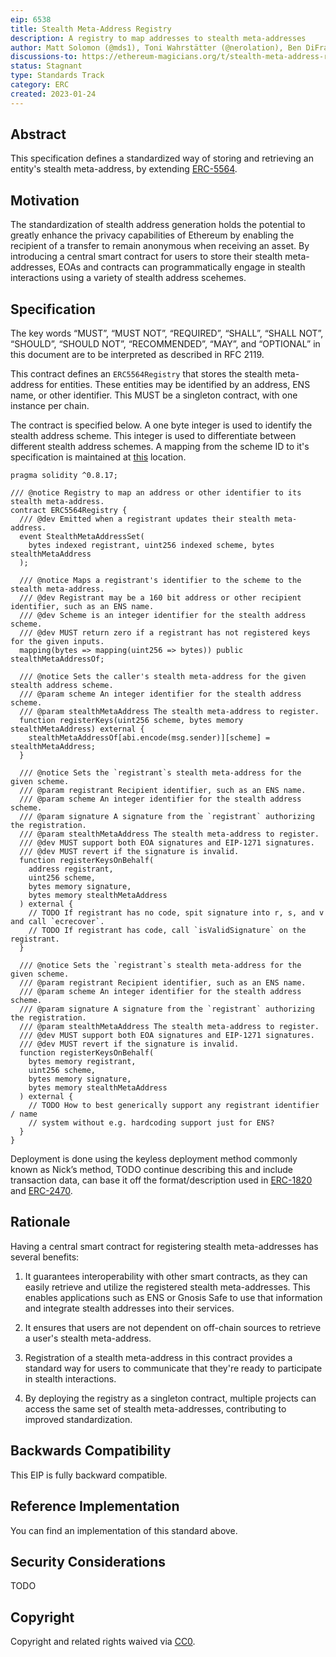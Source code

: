 ```yaml
---
eip: 6538
title: Stealth Meta-Address Registry
description: A registry to map addresses to stealth meta-addresses
author: Matt Solomon (@mds1), Toni Wahrstätter (@nerolation), Ben DiFrancesco (@apbendi), Vitalik Buterin (@vbuterin)
discussions-to: https://ethereum-magicians.org/t/stealth-meta-address-registry/12888
status: Stagnant
type: Standards Track
category: ERC
created: 2023-01-24
---
```


## Abstract

This specification defines a standardized way of storing and retrieving an entity's stealth meta-address, by extending [ERC-5564](https://eips.fyi/5564).

## Motivation

The standardization of stealth address generation holds the potential to greatly enhance the privacy capabilities of Ethereum by enabling the recipient of a transfer to remain anonymous when receiving an asset. By introducing a central smart contract for users to store their stealth meta-addresses, EOAs and contracts can programmatically engage in stealth interactions using a variety of stealth address scehemes.

## Specification

The key words “MUST”, “MUST NOT”, “REQUIRED”, “SHALL”, “SHALL NOT”, “SHOULD”, “SHOULD NOT”, “RECOMMENDED”, “MAY”, and “OPTIONAL” in this document are to be interpreted as described in RFC 2119.

This contract defines an `ERC5564Registry` that stores the stealth meta-address for entities. These entities may be identified by an address, ENS name, or other identifier. This MUST be a singleton contract, with one instance per chain.

The contract is specified below. A one byte integer is used to identify the stealth address scheme. This integer is used to differentiate between different stealth address schemes. A mapping from the scheme ID to it's specification is maintained at [this](../assets/eip-5564/scheme_ids.md) location.

```solidity
pragma solidity ^0.8.17;

/// @notice Registry to map an address or other identifier to its stealth meta-address.
contract ERC5564Registry {
  /// @dev Emitted when a registrant updates their stealth meta-address.
  event StealthMetaAddressSet(
    bytes indexed registrant, uint256 indexed scheme, bytes stealthMetaAddress
  );

  /// @notice Maps a registrant's identifier to the scheme to the stealth meta-address.
  /// @dev Registrant may be a 160 bit address or other recipient identifier, such as an ENS name.
  /// @dev Scheme is an integer identifier for the stealth address scheme.
  /// @dev MUST return zero if a registrant has not registered keys for the given inputs.
  mapping(bytes => mapping(uint256 => bytes)) public stealthMetaAddressOf;

  /// @notice Sets the caller's stealth meta-address for the given stealth address scheme.
  /// @param scheme An integer identifier for the stealth address scheme.
  /// @param stealthMetaAddress The stealth meta-address to register.
  function registerKeys(uint256 scheme, bytes memory stealthMetaAddress) external {
    stealthMetaAddressOf[abi.encode(msg.sender)][scheme] = stealthMetaAddress;
  }

  /// @notice Sets the `registrant`s stealth meta-address for the given scheme.
  /// @param registrant Recipient identifier, such as an ENS name.
  /// @param scheme An integer identifier for the stealth address scheme.
  /// @param signature A signature from the `registrant` authorizing the registration.
  /// @param stealthMetaAddress The stealth meta-address to register.
  /// @dev MUST support both EOA signatures and EIP-1271 signatures.
  /// @dev MUST revert if the signature is invalid.
  function registerKeysOnBehalf(
    address registrant,
    uint256 scheme,
    bytes memory signature,
    bytes memory stealthMetaAddress
  ) external {
    // TODO If registrant has no code, spit signature into r, s, and v and call `ecrecover`.
    // TODO If registrant has code, call `isValidSignature` on the registrant.
  }

  /// @notice Sets the `registrant`s stealth meta-address for the given scheme.
  /// @param registrant Recipient identifier, such as an ENS name.
  /// @param scheme An integer identifier for the stealth address scheme.
  /// @param signature A signature from the `registrant` authorizing the registration.
  /// @param stealthMetaAddress The stealth meta-address to register.
  /// @dev MUST support both EOA signatures and EIP-1271 signatures.
  /// @dev MUST revert if the signature is invalid.
  function registerKeysOnBehalf(
    bytes memory registrant,
    uint256 scheme,
    bytes memory signature,
    bytes memory stealthMetaAddress
  ) external {
    // TODO How to best generically support any registrant identifier / name
    // system without e.g. hardcoding support just for ENS?
  }
}
```

Deployment is done using the keyless deployment method commonly known as Nick’s method, TODO continue describing this and include transaction data, can base it off the format/description used in [ERC-1820](https://eips.fyi/1820) and [ERC-2470](https://eips.fyi/2470).

## Rationale

Having a central smart contract for registering stealth meta-addresses has several benefits:

1. It guarantees interoperability with other smart contracts, as they can easily retrieve and utilize the registered stealth meta-addresses. This enables applications such as ENS or Gnosis Safe to use that information and integrate stealth addresses into their services.

2. It ensures that users are not dependent on off-chain sources to retrieve a user's stealth meta-address.

3. Registration of a stealth meta-address in this contract provides a standard way for users to communicate that they're ready to participate in stealth interactions.

4. By deploying the registry as a singleton contract, multiple projects can access the same set of stealth meta-addresses, contributing to improved standardization.

## Backwards Compatibility

This EIP is fully backward compatible.

## Reference Implementation

You can find an implementation of this standard above.

## Security Considerations

TODO

## Copyright

Copyright and related rights waived via [CC0](/LICENSE.md).

